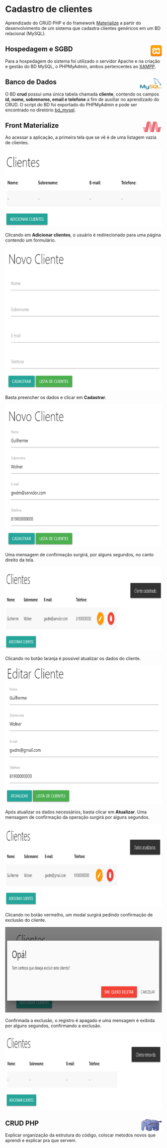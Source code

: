 # Cadastro de clientes

Aprendizado do CRUD PHP e do framework [Materialize](https://materializecss.com/getting-started.html) a partir do desenvolvimento de um sistema que cadastra clientes genéricos em um BD relacional (MySQL).

## Hospedagem e SGBD <img src="logo/xampp.png" width="36" height="36" align="right">

Para a hospedagem do sistema foi utilizado o servidor Apache e na criação e gestão do BD MySQL, o PHPMyAdmin, ambos pertencentes ao [XAMPP](https://www.apachefriends.org/pt_br/download.html).

## Banco de Dados <img src="logo/mysql.png" width="70" height="36" align="right">

O BD <b>crud</b> possui uma única tabela chamada <b>cliente</b>, contendo os campos <b>id, nome, sobrenome, email e telefone</b> a fim de auxiliar no aprendizado do CRUD. O script do BD foi exportado do PHPMyAdmin e pode ser encontrado no diretório [bd_mysql](https://github.com/Gwolner/crud-php-front-materialize/tree/master/bd_mysql).

## Front Materialize <img src="logo/materialize.png" width="63" height="34" align="right">

Ao acessar a aplicação, a primeira tela que se vê é de uma listagem vazia de clientes.

<img src="img/materialize1.png" width="670" height="249">

Clicando em <b>Adicionar clientes</b>, o usuário é redirecionado para uma página contendo um formulário.

<img src="img/materialize2.png" width="673" height="458">

Basta preencher os dados e clicar em <b>Cadastrar</b>.

<img src="img/materialize3.png" width="673" height="458">

Uma mensagem de confirmação surgirá, por alguns segundos, no canto direito da tela.

<img src="img/materialize4.png" width="928" height="269">

Clicando no botão laranja é possivel atualizar os dados do cliente.

<img src="img/materialize5.png" width="670" height="446">

Após atualizar os dados necessários, basta clicar em <b>Atualizar</b>. Uma mensagem de confirmação da operação surgirá por alguns segundos.

<img src="img/materialize6.png" width="933" height="266">

Clicando no botão vermelho, um modal surgirá pedindo confirmação de exclusão do cliente.

<img src="img/materialize7.png" width="773" height="275">

Confirmada a exclusão, o registro é apagado e uma mensagem é exibida por alguns segundos, confirmando a exclusão.

<img src="img/materialize8.png" width="935" height="246">

## CRUD PHP <img src="logo/php.png" width="65" height="37" align="right">

Explicar organização da estrutura do código, colocar metodos novos que aprendi e explicar pra que servem.
